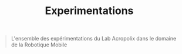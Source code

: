 <h1 align=center>Experimentations</h1>

<br />


> L'ensemble des expérimentations du Lab Acropolix dans le domaine de la Robotique Mobile

<br />
<br />


